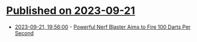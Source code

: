 # [Published on 2023-09-21](index.md)

* [2023-09-21, 19:56:00](https://soylentnews.org/article.pl?sid=23/09/19/2137204&from=rss) - [Powerful Nerf Blaster Aims to Fire 100 Darts Per Second](https://soylentnews.org/article.pl?sid=23/09/19/2137204&from=rss)
